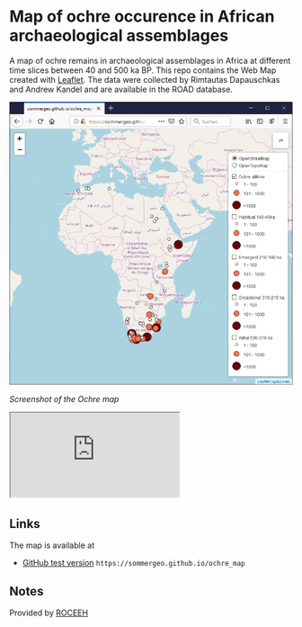 # Map of ochre occurence in African archaeological assemblages
A map of ochre remains in archaeological assemblages in Africa at different time slices between 40 and 500 ka BP. This repo contains the Web Map created with <a href="https://leafletjs.com" target="_blank">Leaflet</a>. The data were collected by Rimtautas Dapauschkas and Andrew Kandel and are available in the ROAD database. 

![Screenshot of the ochre map](/img/firefox_ss.png)

*Screenshot of the Ochre map*

<iframe src="https://sommergeo.github.io/ochre_map/index.html"></iframe>

## Links
The map is available at
* <a href="https://sommergeo.github.io/ochre_map">GitHub test version</a> `https://sommergeo.github.io/ochre_map`

## Notes
Provided by <a href="http://www.roceeh.net/home/" target="_blank">ROCEEH</a>
